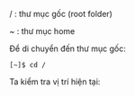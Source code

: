 / : thư mục gốc \(root folder\)

~ : thư mục home

Để di chuyển đến thư mục gốc:

```
[~]$ cd /
```

Ta kiểm tra vị trí hiện tại:



